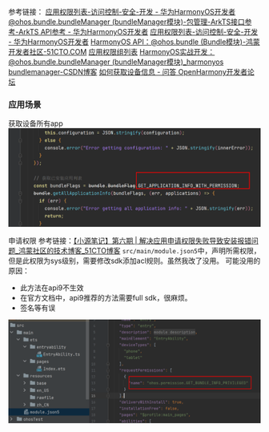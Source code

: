 参考链接：
[应用权限列表-访问控制-安全-开发 - 华为HarmonyOS开发者](https://developer.huawei.com/consumer/cn/doc/harmonyos-guides-V2/permission-list-0000001544464017-V2#ZH-CN_TOPIC_0000001523648786__ohospermissionwrite_media)
[@ohos.bundle.bundleManager (bundleManager模块)-包管理-ArkTS接口参考-ArkTS API参考 - 华为HarmonyOS开发者](https://developer.huawei.com/consumer/cn/doc/harmonyos-references-V2/js-apis-bundlemanager-0000001427585060-V2#ZH-CN_TOPIC_0000001573928977__bundlemanagergetbundleinfoforself)
[应用权限列表-访问控制-安全-开发 - 华为HarmonyOS开发者](https://developer.huawei.com/consumer/cn/doc/harmonyos-guides-V2/permission-list-0000001544464017-V2#ZH-CN_TOPIC_0000001523648786__ohospermissionwrite_media)
[HarmonyOS API：@ohos.bundle (Bundle模块)-鸿蒙开发者社区-51CTO.COM](https://ost.51cto.com/posts/23184)
[应用权限组列表](http://test.openharmony.cn:7780/pages/v4.1/zh-cn/application-dev/security/AccessToken/app-permission-group-list.md)
[HarmonyOS实战开发：@ohos.bundle.bundleManager (bundleManager模块)_harmonyos bundlemanager-CSDN博客](https://blog.csdn.net/2401_84194030/article/details/139203339)
[如何获取设备信息 - 问答 OpenHarmony开发者论坛](https://forums.openharmony.cn/forum.php?mod=viewthread&tid=646)

### 应用场景
获取设备所有app
![](/recap/app/attachments/Pastedimage20241117224936.png)

申请权限
参考链接：[【小源笔记】第六期 | 解决应用申请权限失败导致安装报错问题_鸿蒙社区的技术博客_51CTO博客](https://blog.51cto.com/harmonyos/5929578)
`src/main/module.json5`中，声明所需权限，但是此权限为sys级别，需要修改sdk添加acl规则。虽然我改了没用。
可能没用的原因：
- 此方法在api9不生效
- 在官方文档中，api9推荐的方法需要full sdk，很麻烦。
- 签名等有误


![](/recap/app/attachments/Pastedimage20241117225205.png)